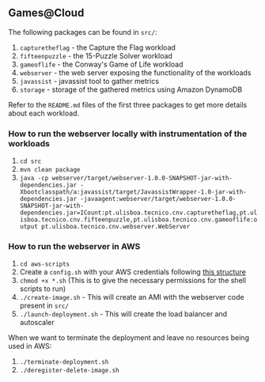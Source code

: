 ## Games@Cloud

The following packages can be found in `src/`:

1. `capturetheflag` - the Capture the Flag workload
2. `fifteenpuzzle` - the 15-Puzzle Solver workload
3. `gameoflife` - the Conway's Game of Life workload
4. `webserver` - the web server exposing the functionality of the workloads
5. `javassist` - javassist tool to gather metrics
6. `storage` - storage of the gathered metrics using Amazon DynamoDB

Refer to the `README.md` files of the first three packages to get more details about each workload.

### How to run the webserver locally with instrumentation of the workloads

1. `cd src`
2. `mvn clean package`
3. `java -cp webserver/target/webserver-1.0.0-SNAPSHOT-jar-with-dependencies.jar -Xbootclasspath/a:javassist/target/JavassistWrapper-1.0-jar-with-dependencies.jar -javaagent:webserver/target/webserver-1.0.0-SNAPSHOT-jar-with-dependencies.jar=ICount:pt.ulisboa.tecnico.cnv.capturetheflag,pt.ulisboa.tecnico.cnv.fifteenpuzzle,pt.ulisboa.tecnico.cnv.gameoflife:output pt.ulisboa.tecnico.cnv.webserver.WebServer`

### How to run the webserver in AWS

1. `cd aws-scripts`
2. Create a `config.sh` with your AWS credentials following [this structure](https://gitlab.rnl.tecnico.ulisboa.pt/cnv/cnv25/-/blob/master/labs/lab-aws/scripts/config.sh?ref_type=heads)
3. `chmod +x *.sh` (This is to give the necessary permissions for the shell scripts to run)
4. `./create-image.sh` - This will create an AMI with the webserver code present in `src/`
5. `./launch-deployment.sh` - This will create the load balancer and autoscaler

When we want to terminate the deployment and leave no resources being used in AWS:

1. `./terminate-deployment.sh`
2. `./deregister-delete-image.sh`
